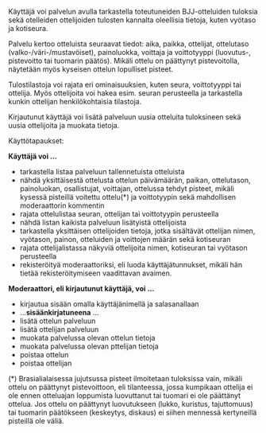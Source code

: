 
Käyttäjä voi palvelun avulla tarkastella toteutuneiden BJJ-otteluiden tuloksia sekä otelleiden ottelijoiden tulosten kannalta oleellisia tietoja, kuten vyötaso ja kotiseura.

Palvelu kertoo otteluista seuraavat tiedot: aika, paikka, ottelijat, ottelutaso (valko-/väri-/mustavöiset), painoluokka, voittaja ja voittotyyppi (luovutus-, pistevoitto tai tuomarin päätös). Mikäli ottelu on päättynyt pistevoitolla, näytetään myös kyseisen ottelun lopulliset pisteet.

Tulostilastoja voi rajata eri ominaisuuksien, kuten seura, voittotyyppi tai ottelija. Myös ottelijoita voi hakea esim. seuran perusteella ja tarkastella kunkin ottelijan henkilökohtaisia tilastoja.

Kirjautunut käyttäjä voi lisätä palveluun uusia otteluita tuloksineen sekä uusia ottelijoita ja muokata tietoja. 

Käyttötapaukset:

**Käyttäjä voi ...** 

- tarkastella listaa palveluun tallennetuista otteluista
- nähdä yksittäisestä ottelusta ottelun päivämäärän, paikan, ottelutason, painoluokan, osallistujat, voittajan,    ottelussa tehdyt pisteet, mikäli kysessä pisteillä voitettu ottelu(*) ja voittotyypin sekä mahdollisen moderaattorin kommentin
- rajata ottelulistaa seuran, ottelijan tai voittotyypin perusteella
- nähdä listan kaikista palveluun lisätyistä ottelijoista
- tarkastella yksittäisen ottelijoiden tietoja, jotka sisältävät ottelijan nimen, vyötason, painon, otteluiden ja voittojen määrän sekä kotiseuran
 - rajata ottelijalistassa näkyviä ottelijoita nimen, kotiseuran tai vyötason perusteella
 - rekisteröityä moderaattoriksi, eli luoda käyttäjätunnukset, mikäli hän tietää rekisteröitymiseen vaadittavan avaimen.

 
**Moderaattori, eli kirjautunut käyttäjä, voi ...**
    
 - kirjautua sisään omalla käyttäjänimellä ja salasanallaan
 -  ...**sisäänkirjatuneena** ... 
 - lisätä ottelun palveluun
 - lisätä ottelijan palveluun
 - muokata palvelussa olevan ottelun tietoja
 - muokata palvelussa olevan pttelijan tietoja
 - poistaa ottelun
 - poistaa ottelijan


(*) Brasialialaisessa jujutsussa pisteet ilmoitetaan tuloksissa vain, mikäli ottelu on päättynyt pistevoittoon, eli tilanteessa, jossa kumpikaan ottelija ei ole ennen otteluajan loppumista luovuttanut tai tuomari ei ole päättänyt ottelua. Jos ottelu on päättynyt luovutukseen (lukko, kuristus, tajuttomuus) tai tuomarin päätökseen (keskeytys, diskaus) ei siihen mennessä kertyneillä pisteillä ole väliä.
